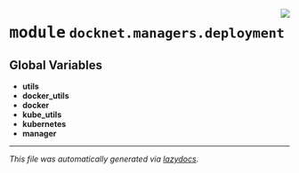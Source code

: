 <!-- markdownlint-disable -->

<a href="https://github.com/khulnasoft/docknet/blob/main/backend/src/docknet/managers/deployment/__init__.py"><img align="right" style="float:right;" src="https://img.shields.io/badge/-source-cccccc?style=flat-square"></a>

# <kbd>module</kbd> `docknet.managers.deployment`




**Global Variables**
---------------
- **utils**
- **docker_utils**
- **docker**
- **kube_utils**
- **kubernetes**
- **manager**




---

_This file was automatically generated via [lazydocs](https://github.com/khulnasoft/lazydocs)._
